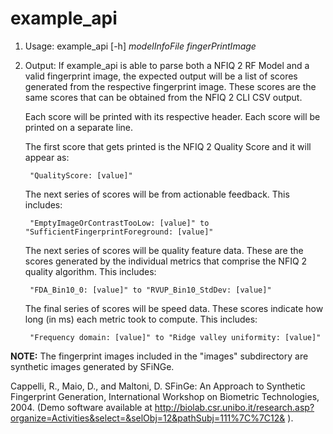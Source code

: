 example_api
===========

1. Usage: example_api [-h] _modelInfoFile_ _fingerPrintImage_

2. Output:
	If example_api is able to parse both a NFIQ 2 RF Model and a valid fingerprint image, the expected output will be a list of scores generated from the respective fingerprint image. These scores are the same scores that can be obtained from the NFIQ 2 CLI CSV output. 


	Each score will be printed with its respective header. Each score will be printed on a separate line.


	The first score that gets printed is the NFIQ 2 Quality Score and it will appear as:
		
		"QualityScore: [value]"


	The next series of scores will be from actionable feedback. This includes:

		"EmptyImageOrContrastTooLow: [value]" to "SufficientFingerprintForeground: [value]"


	The next series of scores will be quality feature data. These are the scores generated by the individual metrics that comprise the NFIQ 2 quality algorithm. This includes: 
		
		"FDA_Bin10_0: [value]" to "RVUP_Bin10_StdDev: [value]"


	The final series of scores will be speed data. These scores indicate how long (in ms) each metric took to compute. This includes: 

		"Frequency domain: [value]" to "Ridge valley uniformity: [value]"


**NOTE:** The fingerprint images included in the "images" subdirectory are synthetic images generated by SFiNGe.

Cappelli, R., Maio, D., and Maltoni, D. SFinGe: An Approach to Synthetic Fingerprint Generation, International Workshop on Biometric Technologies, 2004. (Demo software available at http://biolab.csr.unibo.it/research.asp?organize=Activities&select=&selObj=12&pathSubj=111%7C%7C12& ).

